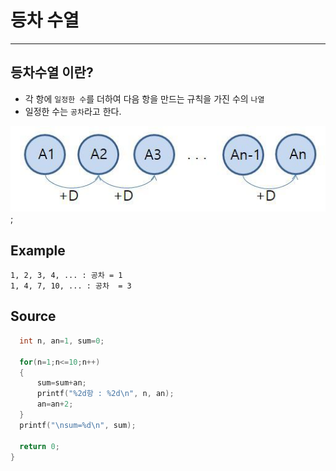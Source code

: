 # 등차 수열

---

## 등차수열 이란?

- 각 항에 `일정한 수`를 더하여 다음 항을 만드는 규칙을 가진 수의 `나열`
- 일정한 수는 `공차`라고 한다.

![even_order](./even_order.jpg);

## Example

```
1, 2, 3, 4, ... : 공차 = 1
1, 4, 7, 10, ... : 공차  = 3
```

## Source

```c++
  int n, an=1, sum=0;

  for(n=1;n<=10;n++)
  {
      sum=sum+an;
      printf("%2d항 : %2d\n", n, an);
      an=an+2;
  }
  printf("\nsum=%d\n", sum);

  return 0;
}

```
